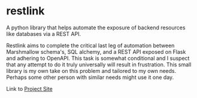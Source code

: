 # restlink

A python library that helps automate the exposure of backend resources like databases via a REST API.

Restlink aims to complete the critical last leg of automation between Marshmallow schema's, SQL alchemy, and
a REST API exposed on Flask and adhering to OpenAPI. This task is somewhat conditional and I suspect that
any attempt to do it truly universally will result in frustration. This small library is my own take on this
problem and tailored to my own needs. Perhaps some other person with similar needs might use it one day.

Link to [Project Site](https://cognatio.theroot.tech/page/project_restlink)